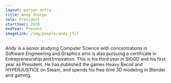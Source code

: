 ```yaml
---
layout: person_entry
title: Andy Sharpe
role: President
startYear: 2020
endYear: Present
imageLink: /img/people/andy.jfif
---
```


<!--Put description here:-->

Andy is a senior studying Computer Science with concentrations in Software Engineering and Graphics who is also pursuing a certificate in Entrepreneurship and Innovation. This is his third year in SIGGD and his first year as President. He has published the games Heavy Recoil and HYPERJUSTICE on Steam, and spends his free time 3D modeling in Blender and gaming.
